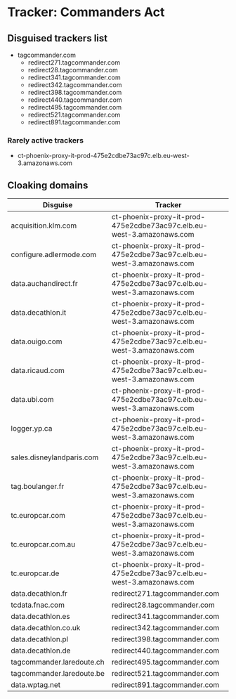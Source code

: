 # Tracker: Commanders Act

## Disguised trackers list

* tagcommander.com
    * redirect271.tagcommander.com
    * redirect28.tagcommander.com
    * redirect341.tagcommander.com
    * redirect342.tagcommander.com
    * redirect398.tagcommander.com
    * redirect440.tagcommander.com
    * redirect495.tagcommander.com
    * redirect521.tagcommander.com
    * redirect891.tagcommander.com

### Rarely active trackers

* ct-phoenix-proxy-it-prod-475e2cdbe73ac97c.elb.eu-west-3.amazonaws.com

## Cloaking domains

| Disguise | Tracker |
| ---- | ---- |
| acquisition.klm.com | ct-phoenix-proxy-it-prod-475e2cdbe73ac97c.elb.eu-west-3.amazonaws.com |
| configure.adlermode.com | ct-phoenix-proxy-it-prod-475e2cdbe73ac97c.elb.eu-west-3.amazonaws.com |
| data.auchandirect.fr | ct-phoenix-proxy-it-prod-475e2cdbe73ac97c.elb.eu-west-3.amazonaws.com |
| data.decathlon.it | ct-phoenix-proxy-it-prod-475e2cdbe73ac97c.elb.eu-west-3.amazonaws.com |
| data.ouigo.com | ct-phoenix-proxy-it-prod-475e2cdbe73ac97c.elb.eu-west-3.amazonaws.com |
| data.ricaud.com | ct-phoenix-proxy-it-prod-475e2cdbe73ac97c.elb.eu-west-3.amazonaws.com |
| data.ubi.com | ct-phoenix-proxy-it-prod-475e2cdbe73ac97c.elb.eu-west-3.amazonaws.com |
| logger.yp.ca | ct-phoenix-proxy-it-prod-475e2cdbe73ac97c.elb.eu-west-3.amazonaws.com |
| sales.disneylandparis.com | ct-phoenix-proxy-it-prod-475e2cdbe73ac97c.elb.eu-west-3.amazonaws.com |
| tag.boulanger.fr | ct-phoenix-proxy-it-prod-475e2cdbe73ac97c.elb.eu-west-3.amazonaws.com |
| tc.europcar.com | ct-phoenix-proxy-it-prod-475e2cdbe73ac97c.elb.eu-west-3.amazonaws.com |
| tc.europcar.com.au | ct-phoenix-proxy-it-prod-475e2cdbe73ac97c.elb.eu-west-3.amazonaws.com |
| tc.europcar.de | ct-phoenix-proxy-it-prod-475e2cdbe73ac97c.elb.eu-west-3.amazonaws.com |
| data.decathlon.fr | redirect271.tagcommander.com |
| tcdata.fnac.com | redirect28.tagcommander.com |
| data.decathlon.es | redirect341.tagcommander.com |
| data.decathlon.co.uk | redirect342.tagcommander.com |
| data.decathlon.pl | redirect398.tagcommander.com |
| data.decathlon.de | redirect440.tagcommander.com |
| tagcommander.laredoute.ch | redirect495.tagcommander.com |
| tagcommander.laredoute.be | redirect521.tagcommander.com |
| data.wptag.net | redirect891.tagcommander.com |
